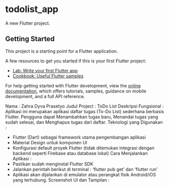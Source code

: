 # todolist_app

A new Flutter project.

## Getting Started

This project is a starting point for a Flutter application.

A few resources to get you started if this is your first Flutter project:

- [Lab: Write your first Flutter app](https://docs.flutter.dev/get-started/codelab)
- [Cookbook: Useful Flutter samples](https://docs.flutter.dev/cookbook)

For help getting started with Flutter development, view the
[online documentation](https://docs.flutter.dev/), which offers tutorials,
samples, guidance on mobile development, and a full API reference.

Nama :
Zahra Dyva Prasetyo
Judul Project :
ToDo List
Deskripsi Fungsional :
Aplikasi ini merupakan aplikasi daftar tugas (To-Do List) sederhana berbasis Flutter. Pengguna dapat Menambahkan tugas baru, Menandai tugas yang sudah selesai, dan Menghapus tugas dari daftar.
Teknologi yang Digunakan :
- Flutter (Dart) sebagai framework utama pengembangan aplikasi
- Material Design untuk komponen UI
- Konfigurasi default proyek Flutter (tidak ditemukan integrasi dengan backend seperti Firebase atau database lokal)
Cara Menjalankan Aplikasi :
- Pastikan sudah menginstal Flutter SDK
- Jalankan perintah berikut di terminal : ‘flutter pub get’ dan ‘flutter run’
- Aplikasi akan dijalankan di emulator atau perangkat fisik Android/iOS yang terhubung.
Screenshot UI dan Tampilan :

